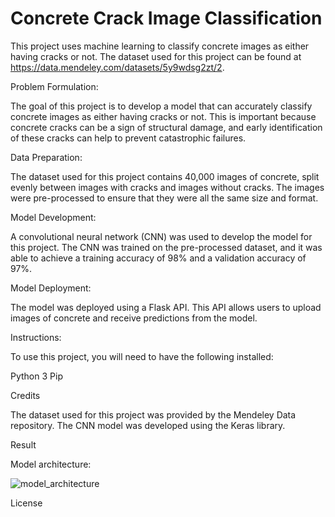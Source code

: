 # Concrete Crack Image Classification

This project uses machine learning to classify concrete images as either having cracks or not. 
The dataset used for this project can be found at https://data.mendeley.com/datasets/5y9wdsg2zt/2.

Problem Formulation:

The goal of this project is to develop a model that can accurately classify concrete images as either having cracks or not. This is important because concrete cracks can be a sign of structural damage, and early identification of these cracks can help to prevent catastrophic failures.

Data Preparation:

The dataset used for this project contains 40,000 images of concrete, split evenly between images with cracks and images without cracks. The images were pre-processed to ensure that they were all the same size and format.

Model Development:

A convolutional neural network (CNN) was used to develop the model for this project. The CNN was trained on the pre-processed dataset, and it was able to achieve a training accuracy of 98% and a validation accuracy of 97%.

Model Deployment:

The model was deployed using a Flask API. This API allows users to upload images of concrete and receive predictions from the model.

Instructions:

To use this project, you will need to have the following installed:

Python 3
Pip

Credits

The dataset used for this project was provided by the Mendeley Data repository. The CNN model was developed using the Keras library.


Result

Model architecture:

![model_architecture](https://github.com/nor-azilah/Image-Classification/assets/141215896/d86b034e-b10b-4394-96c9-9fd53311cdb1)

License
